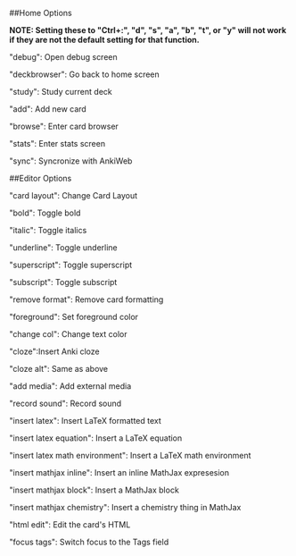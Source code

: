 ##Home Options

**NOTE: Setting these to "Ctrl+:", "d", "s", "a", "b", "t", or "y" will not work if they are not the default setting for that function.**

"debug": Open debug screen

"deckbrowser": Go back to home screen

"study": Study current deck

"add": Add new card

"browse": Enter card browser

"stats": Enter stats screen

"sync": Syncronize with AnkiWeb

##Editor Options

"card layout": Change Card Layout

"bold": Toggle bold 

"italic": Toggle italics

"underline": Toggle underline

"superscript": Toggle superscript

"subscript": Toggle subscript

"remove format": Remove card formatting

"foreground": Set foreground color

"change col": Change text color

"cloze":Insert Anki cloze

"cloze alt": Same as above

"add media": Add external media

"record sound": Record sound

"insert latex": Insert LaTeX formatted text

"insert latex equation": Insert a LaTeX equation

"insert latex math environment": Insert a LaTeX math environment

"insert mathjax inline": Insert an inline MathJax expresesion

"insert mathjax block": Insert a MathJax block

"insert mathjax chemistry": Insert a chemistry thing in MathJax

"html edit": Edit the card's HTML

"focus tags": Switch focus to the Tags field
